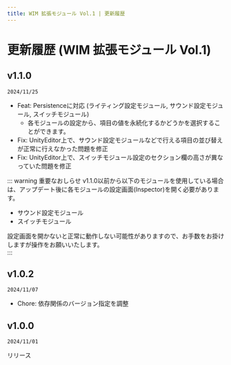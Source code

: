 ```yaml
---
title: WIM 拡張モジュール Vol.1 | 更新履歴
---
```


# 更新履歴 (WIM 拡張モジュール Vol.1)
## v1.1.0
`2024/11/25`  
- Feat: Persistenceに対応 (ライティング設定モジュール, サウンド設定モジュール, スイッチモジュール)
  - 各モジュールの設定から、項目の値を永続化するかどうかを選択することができます。
- Fix: UnityEditor上で、サウンド設定モジュールなどで行える項目の並び替えが正常に行えなかった問題を修正
- Fix: UnityEditor上で、スイッチモジュール設定のセクション欄の高さが異なっていた問題を修正

::: warning 重要なおしらせ
v1.1.0以前から以下のモジュールを使用している場合は、アップデート後に各モジュールの設定画面(Inspector)を開く必要があります。   
- サウンド設定モジュール
- スイッチモジュール  

設定画面を開かないと正常に動作しない可能性がありますので、お手数をお掛けしますが操作をお願いいたします。  
:::

## v1.0.2
`2024/11/07`  
- Chore: 依存関係のバージョン指定を調整

## v1.0.0
`2024/11/01`
  
リリース